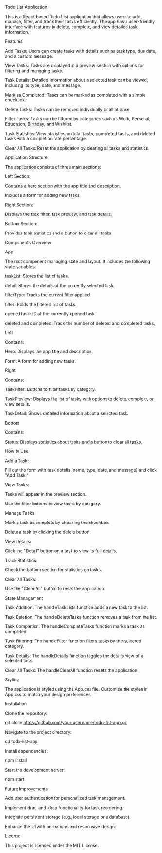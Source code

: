 Todo List Application

This is a React-based Todo List application that allows users to add, manage, filter, and track their tasks efficiently. The app has a user-friendly interface with features to delete, complete, and view detailed task information.

Features

Add Tasks: Users can create tasks with details such as task type, due date, and a custom message.

View Tasks: Tasks are displayed in a preview section with options for filtering and managing tasks.

Task Details: Detailed information about a selected task can be viewed, including its type, date, and message.

Mark as Completed: Tasks can be marked as completed with a simple checkbox.

Delete Tasks: Tasks can be removed individually or all at once.

Filter Tasks: Tasks can be filtered by categories such as Work, Personal, Education, Birthday, and Wishlist.

Task Statistics: View statistics on total tasks, completed tasks, and deleted tasks with a completion rate percentage.

Clear All Tasks: Reset the application by clearing all tasks and statistics.

Application Structure

The application consists of three main sections:

Left Section:

Contains a hero section with the app title and description.

Includes a form for adding new tasks.

Right Section:

Displays the task filter, task preview, and task details.

Bottom Section:

Provides task statistics and a button to clear all tasks.

Components Overview

App

The root component managing state and layout. It includes the following state variables:

taskList: Stores the list of tasks.

detail: Stores the details of the currently selected task.

filterType: Tracks the current filter applied.

filter: Holds the filtered list of tasks.

openedTask: ID of the currently opened task.

deleted and completed: Track the number of deleted and completed tasks.

Left

Contains:

Hero: Displays the app title and description.

Form: A form for adding new tasks.

Right

Contains:

TaskFilter: Buttons to filter tasks by category.

TaskPreview: Displays the list of tasks with options to delete, complete, or view details.

TaskDetail: Shows detailed information about a selected task.

Bottom

Contains:

Status: Displays statistics about tasks and a button to clear all tasks.

How to Use

Add a Task:

Fill out the form with task details (name, type, date, and message) and click "Add Task."

View Tasks:

Tasks will appear in the preview section.

Use the filter buttons to view tasks by category.

Manage Tasks:

Mark a task as complete by checking the checkbox.

Delete a task by clicking the delete button.

View Details:

Click the "Detail" button on a task to view its full details.

Track Statistics:

Check the bottom section for statistics on tasks.

Clear All Tasks:

Use the "Clear All" button to reset the application.

State Management

Task Addition: The handleTaskLists function adds a new task to the list.

Task Deletion: The handleDeleteTasks function removes a task from the list.

Task Completion: The handleCompleteTasks function marks a task as completed.

Task Filtering: The handleFilter function filters tasks by the selected category.

Task Details: The handleDetails function toggles the details view of a selected task.

Clear All Tasks: The handleClearAll function resets the application.

Styling

The application is styled using the App.css file. Customize the styles in App.css to match your design preferences.

Installation

Clone the repository:

git clone https://github.com/your-username/todo-list-app.git

Navigate to the project directory:

cd todo-list-app

Install dependencies:

npm install

Start the development server:

npm start

Future Improvements

Add user authentication for personalized task management.

Implement drag-and-drop functionality for task reordering.

Integrate persistent storage (e.g., local storage or a database).

Enhance the UI with animations and responsive design.

License

This project is licensed under the MIT License.

